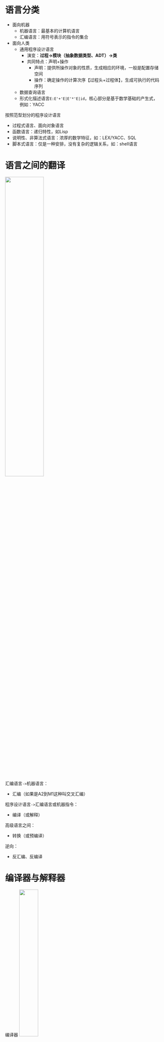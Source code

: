 # 语言分类

- 面向机器
  - 机器语言：最基本的计算机语言
  - 汇编语言：用符号表示的指令的集合
- 面向人类
  - 通用程序设计语言
    - 演变：**过程->模块（抽象数据类型、ADT）->类**
    - 共同特点：声明+操作
      - 声明：提供所操作对象的性质，生成相应的环境，一般是配置存储空间
      - 操作：确定操作的计算次序【过程头+过程体】，生成可执行的代码序列
  - 数据查询语言
  - 形式化描述语言`E:E'+'E|E'*'E|id`，核心部分是基于数学基础的产生式，例如：YACC



按照范型划分的程序设计语言

- 过程式语言、面向对象语言
- 函数语言：递归特性，如Lisp
- 说明性、非算法式语言：浓厚的数学特征，如：LEX/YACC、SQL
- 脚本式语言：仅是一种安排，没有复杂的逻辑关系，如：shell语言



# 语言之间的翻译

<img src="https://img-blog.csdnimg.cn/20210123231316998.png?x-oss-process=image/watermark,type_ZmFuZ3poZW5naGVpdGk,shadow_10,text_aHR0cHM6Ly9ibG9nLmNzZG4ubmV0L3dlaXhpbl80MzkzNDYwNw==,size_16,color_FFFFFF,t_70"  width="50%"/>


汇编语言`->`机器语言：
* 汇编（如果是A2到M1这种叫交叉汇编）

程序设计语言`->`汇编语言或机器指令：
* 编译（或解释）

高级语言之间：
* 转换（或预编译）

逆向：
* 反汇编、反编译



# 编译器与解释器
编译器
<img src="https://img-blog.csdnimg.cn/20210123231611751.png?x-oss-process=image/watermark,type_ZmFuZ3poZW5naGVpdGk,shadow_10,text_aHR0cHM6Ly9ibG9nLmNzZG4ubmV0L3dlaXhpbl80MzkzNDYwNw==,size_16,color_FFFFFF,t_70"  width="35%"/>

解释器：
<img src="https://img-blog.csdnimg.cn/20210123231506971.png"  width="30%"/>


## 特点

编译器：

- 工作效率高（目标程序运行效率高），即时间快，空间省
- 交互性与动态性差、可移植性差

解释器：

- **工作效率低**，即**时间慢**（但是执行时间快，总时间慢）、**空间费**

- 交互性与动态性好

  可移植性好

  - 数据对象的类型可以动态改变，并允许用户对源程序进行修改，且提供较好的出错诊断，从而为用户提供了交互式的跟踪调试功能【数据库中的动态查询语句】
  - 解释器也是用某种程序语言编写的，因此，只要对解释器进行重新编译，就可使解释器执行在不同环境中，如Java虚拟机

主要区别：

* 运行目标程序时的控制权在解释器而不在目标程序

# 工作过程
<img src="https://img-blog.csdnimg.cn/20210123231755999.png?x-oss-process=image/watermark,type_ZmFuZ3poZW5naGVpdGk,shadow_10,text_aHR0cHM6Ly9ibG9nLmNzZG4ubmV0L3dlaXhpbl80MzkzNDYwNw==,size_16,color_FFFFFF,t_70"  width="30%"/>



## 词法分析

输入是源程序，输出是记号流

根据**词法规则**识别出源程序中的各个**记号**；每个记号代表一个**单词**；**线性**

- 关键字/保留字
- 标识符：即类型名、变量名、过程名、常量名等
- 字面量
  - 数字字面量
  - 字符串字面量
- 特殊符号
  - 运算符
  - 分隔符，`"`, `'`

## 语法分析

* 输入是词法器返回的记号流，输出语法树

根据**语法规则**识别出记号流中的**结构**，并构造出一颗能够正确反映该结构的语法树（一般采用二叉树）

## 语义分析

根据语法分析器构造的语法树，进行适当的语义处理

* 例如：类型检查和转换等，其目的在于保证语法正确的结构在语义上也是合法的

**声明性语句**将相应的环境信息记录在符号表中

**操作性语句**提供符号表中的信息判断各操作数是否合法

### 中间代码生成（可选）

对语法树进行遍历，并生成可以顺序执行的中间代码序列

* 最常用的形式是四元式`(序号)(op操作符/算符, arg1左操作数, arg2右操作数, result结果)`，也是三地址码

* 操作数：算子

在此之前，解释器和编译器仍然是相同的

## 中间代码优化（可选）

局部优化、循环优化、全局优化等；

等价变换：
* 变换前后的指令序列完成同样的功能，但在占用的空间上和程序执行的时间上都更省、更有效

## 目标代码生成

不同形式：
* 汇编语言形式（还需要再进行一次汇编）
* 可重定位二进制代码形式【相对寻址】
* 内存形式（Load-and-Go，编译后马上运行，运行一次就需要编译一次）;

## 一直贯穿的操作

### 符号表管理

甚至要保留到程序的运行阶段

### 出错处理

动态错误：
* 逻辑错误/动态语义错误，如除以0，数组下标越界等

静态错误：
* 又分为语法错误和静态语义错误

语法错误：
 * 语言结构上的错误，如单词拼错、缺少操作数，begin和end不匹配等

静态语义错误：
* 语言意义上的错误，如前后类型不一致，参数不匹配

# 工作模式

前端：
* 语言结构和意义的**分析**，输出与机器无关

后端：
* **综合**；语言意义处理

中间代码：
* 前端与后端的分界

划分有利于编译器的开发、维护与移植

# 扫描

**每个阶段**将程序**完整**分析**一遍**的工作模式称为**一遍扫描**

原理上希望扫描的遍数越少越好，则需要

- 编译器具有足够大的空间
- 语言的设计上和编译技术上提供支持
